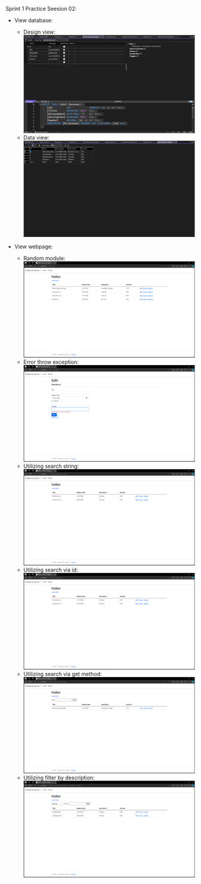 Sprint 1
Practice Seesion 02:

+ View database:
	- Design view:
	![Alt text](Screenshots/1.png)
	- Data view: 
	![Alt text](Screenshots/2.png)

+ View webpage:
	- Random module:
	![Alt text](Screenshots/3.png)
	- Error throw exception:
	![Alt text](Screenshots/4.png)
	- Utilizing search string:
	![Alt text](Screenshots/5.png) 
	- Utilizing search via id:
	![Alt text](Screenshots/6.png) 
	- Utilizing search via get method:
	![Alt text](Screenshots/7.png) 
	- Utilizing filter by description:
	![Alt text](Screenshots/8.png) 